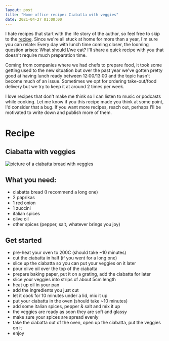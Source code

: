 ```yaml
---
layout: post
title: "Home office recipe: Ciabatta with veggies"
date: 2021-04-27 01:00:00
---
```


I hate recipes that start with the life story of the author, so feel free to skip to the [recipe](#recipe). Since we're all stuck at home for more than a year, I'm sure you can relate: Every day with lunch time coming closer, the looming question arises: What should I/we eat? I'll share a quick recipe with you that doesn't require much preparation time.

Coming from companies where we had chefs to prepare food, it took some getting used to the new situation but over the past year we've gotten pretty good at having lunch ready between 12:00/13:00 and the topic hasn't become much of an issue. Sometimes we opt for ordering take-out/food delivery but we try to keep it at around 2 times per week.

I love recipes that don't make me think so I can listen to music or podcasts while cooking. Let me know if you this recipe made you think at some point, I'd consider that a bug. If you want more recipes, reach out, perhaps I'll be motivated to write down and publish more of them.

# Recipe

## Ciabatta with veggies

![picture of a ciabatta bread with veggies](../../images/ciabatta.jpg)
## What you need: 
* ciabatta bread (I recommend a long one)
* 2 paprikas
* 1 red onion
* 1 zuccini
* italian spices
* olive oil
* other spices (pepper, salt, whatever brings you joy)

## Get started

* pre-heat your oven to 200C (should take ~10 minutes)
* cut the ciabatta in half (if you went for a long one)
* slice up the ciabatta so you can put your veggies on it later
* pour olive oil over the top of the ciabatta
* prepare baking paper, put it on a grating, add the ciabatta for later
* slice your veggies into strips of about 5cm length
* heat up oil in your pan
* add the ingredients you just cut
* let it cook for 10 minutes under a lid, mix it up
* put your ciabatta in the oven (should take ~10 minutes)
* add some italian spices, pepper & salt and mix it up
* the veggies are ready as soon they are soft and glassy
* make sure your spices are spread evenly
* take the ciabatta out of the oven, open up the ciabatta, put the veggies on it
* enjoy
